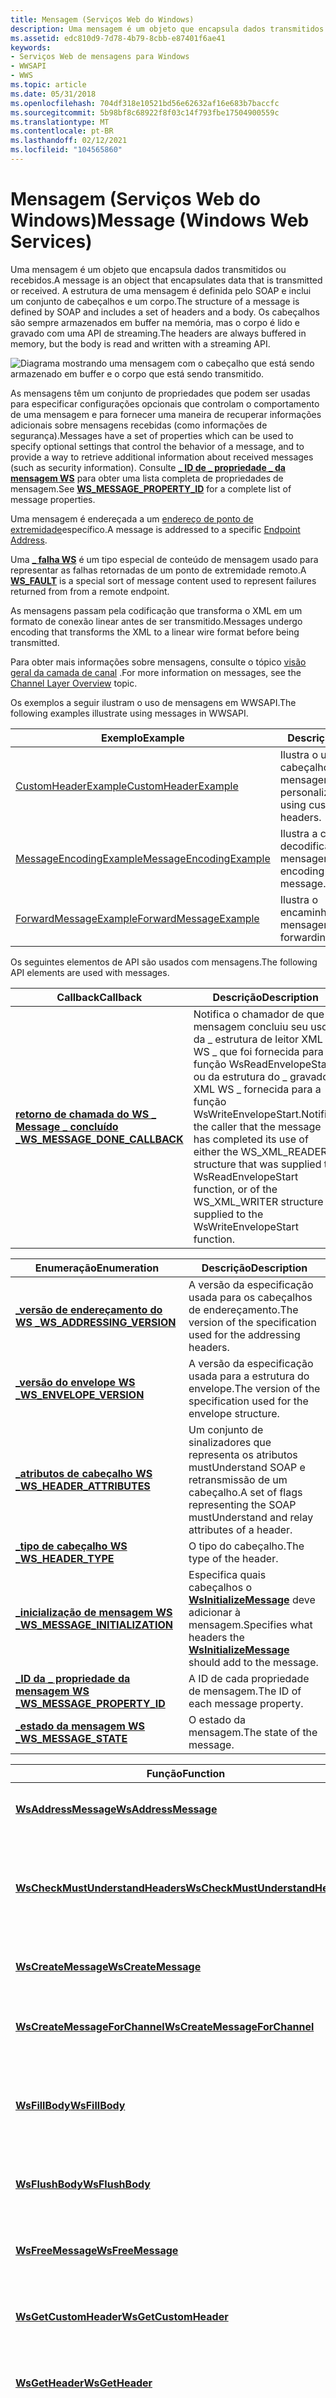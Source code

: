 ```yaml
---
title: Mensagem (Serviços Web do Windows)
description: Uma mensagem é um objeto que encapsula dados transmitidos ou recebidos.
ms.assetid: edc810d9-7d78-4b79-8cbb-e87401f6ae41
keywords:
- Serviços Web de mensagens para Windows
- WWSAPI
- WWS
ms.topic: article
ms.date: 05/31/2018
ms.openlocfilehash: 704df318e10521bd56e62632af16e683b7baccfc
ms.sourcegitcommit: 5b98bf8c68922f8f03c14f793fbe17504900559c
ms.translationtype: MT
ms.contentlocale: pt-BR
ms.lasthandoff: 02/12/2021
ms.locfileid: "104565860"
---
```

# <a name="message-windows-web-services"></a><span data-ttu-id="3079b-106">Mensagem (Serviços Web do Windows)</span><span class="sxs-lookup"><span data-stu-id="3079b-106">Message (Windows Web Services)</span></span>

<span data-ttu-id="3079b-107">Uma mensagem é um objeto que encapsula dados transmitidos ou recebidos.</span><span class="sxs-lookup"><span data-stu-id="3079b-107">A message is an object that encapsulates data that is transmitted or received.</span></span> <span data-ttu-id="3079b-108">A estrutura de uma mensagem é definida pelo SOAP e inclui um conjunto de cabeçalhos e um corpo.</span><span class="sxs-lookup"><span data-stu-id="3079b-108">The structure of a message is defined by SOAP and includes a set of headers and a body.</span></span> <span data-ttu-id="3079b-109">Os cabeçalhos são sempre armazenados em buffer na memória, mas o corpo é lido e gravado com uma API de streaming.</span><span class="sxs-lookup"><span data-stu-id="3079b-109">The headers are always buffered in memory, but the body is read and written with a streaming API.</span></span>

![Diagrama mostrando uma mensagem com o cabeçalho que está sendo armazenado em buffer e o corpo que está sendo transmitido.](images/messageenvelope.png)


<span data-ttu-id="3079b-111">As mensagens têm um conjunto de propriedades que podem ser usadas para especificar configurações opcionais que controlam o comportamento de uma mensagem e para fornecer uma maneira de recuperar informações adicionais sobre mensagens recebidas (como informações de segurança).</span><span class="sxs-lookup"><span data-stu-id="3079b-111">Messages have a set of properties which can be used to specify optional settings that control the behavior of a message, and to provide a way to retrieve additional information about received messages (such as security information).</span></span> <span data-ttu-id="3079b-112">Consulte [**\_ ID de \_ propriedade \_ da mensagem WS**](/windows/desktop/api/WebServices/ne-webservices-ws_message_property_id) para obter uma lista completa de propriedades de mensagem.</span><span class="sxs-lookup"><span data-stu-id="3079b-112">See [**WS\_MESSAGE\_PROPERTY\_ID**](/windows/desktop/api/WebServices/ne-webservices-ws_message_property_id) for a complete list of message properties.</span></span>

<span data-ttu-id="3079b-113">Uma mensagem é endereçada a um [endereço de ponto de extremidade](endpoint-address.md)específico.</span><span class="sxs-lookup"><span data-stu-id="3079b-113">A message is addressed to a specific [Endpoint Address](endpoint-address.md).</span></span>

<span data-ttu-id="3079b-114">Uma [**\_ falha WS**](/windows/desktop/api/WebServices/ns-webservices-ws_fault) é um tipo especial de conteúdo de mensagem usado para representar as falhas retornadas de um ponto de extremidade remoto.</span><span class="sxs-lookup"><span data-stu-id="3079b-114">A [**WS\_FAULT**](/windows/desktop/api/WebServices/ns-webservices-ws_fault) is a special sort of message content used to represent failures returned from from a remote endpoint.</span></span>

<span data-ttu-id="3079b-115">As mensagens passam pela codificação que transforma o XML em um formato de conexão linear antes de ser transmitido.</span><span class="sxs-lookup"><span data-stu-id="3079b-115">Messages undergo encoding that transforms the XML to a linear wire format before being transmitted.</span></span>

<span data-ttu-id="3079b-116">Para obter mais informações sobre mensagens, consulte o tópico [visão geral da camada de canal](channel-layer-overview.md) .</span><span class="sxs-lookup"><span data-stu-id="3079b-116">For more information on messages, see the [Channel Layer Overview](channel-layer-overview.md) topic.</span></span>

<span data-ttu-id="3079b-117">Os exemplos a seguir ilustram o uso de mensagens em WWSAPI.</span><span class="sxs-lookup"><span data-stu-id="3079b-117">The following examples illustrate using messages in WWSAPI.</span></span>

| <span data-ttu-id="3079b-118">Exemplo</span><span class="sxs-lookup"><span data-stu-id="3079b-118">Example</span></span>                                              | <span data-ttu-id="3079b-119">Descrição</span><span class="sxs-lookup"><span data-stu-id="3079b-119">Description</span></span>                                  |
|------------------------------------------------------|----------------------------------------------|
| [<span data-ttu-id="3079b-120">CustomHeaderExample</span><span class="sxs-lookup"><span data-stu-id="3079b-120">CustomHeaderExample</span></span>](customheaderexample.md)       | <span data-ttu-id="3079b-121">Ilustra o uso de cabeçalhos de mensagem personalizados.</span><span class="sxs-lookup"><span data-stu-id="3079b-121">Illustrates using custom message headers.</span></span>    |
| [<span data-ttu-id="3079b-122">MessageEncodingExample</span><span class="sxs-lookup"><span data-stu-id="3079b-122">MessageEncodingExample</span></span>](messageencodingexample.md) | <span data-ttu-id="3079b-123">Ilustra a codificação e a decodificação de uma mensagem.</span><span class="sxs-lookup"><span data-stu-id="3079b-123">Illustrates encoding and decoding a message.</span></span> |
| [<span data-ttu-id="3079b-124">ForwardMessageExample</span><span class="sxs-lookup"><span data-stu-id="3079b-124">ForwardMessageExample</span></span>](forwardmessageexample.md)   | <span data-ttu-id="3079b-125">Ilustra o encaminhamento de uma mensagem.</span><span class="sxs-lookup"><span data-stu-id="3079b-125">Illustrates forwarding a message.</span></span>            |



 

<span data-ttu-id="3079b-126">Os seguintes elementos de API são usados com mensagens.</span><span class="sxs-lookup"><span data-stu-id="3079b-126">The following API elements are used with messages.</span></span>

| <span data-ttu-id="3079b-127">Callback</span><span class="sxs-lookup"><span data-stu-id="3079b-127">Callback</span></span>                                                        | <span data-ttu-id="3079b-128">Descrição</span><span class="sxs-lookup"><span data-stu-id="3079b-128">Description</span></span>                                                                                                                                                                                                                              |
|-----------------------------------------------------------------|------------------------------------------------------------------------------------------------------------------------------------------------------------------------------------------------------------------------------------------|
| [<span data-ttu-id="3079b-129">**retorno de chamada do WS \_ Message \_ concluído \_**</span><span class="sxs-lookup"><span data-stu-id="3079b-129">**WS\_MESSAGE\_DONE\_CALLBACK**</span></span>](/windows/desktop/api/WebServices/nc-webservices-ws_message_done_callback) | <span data-ttu-id="3079b-130">Notifica o chamador de que a mensagem concluiu seu uso da \_ estrutura de leitor XML do WS \_ que foi fornecida para a função WsReadEnvelopeStart ou da estrutura do \_ gravador XML WS \_ fornecida para a função WsWriteEnvelopeStart.</span><span class="sxs-lookup"><span data-stu-id="3079b-130">Notifies the caller that the message has completed its use of either the WS\_XML\_READER structure that was supplied to WsReadEnvelopeStart function, or of the WS\_XML\_WRITER structure supplied to the WsWriteEnvelopeStart function.</span></span> |



 



| <span data-ttu-id="3079b-131">Enumeração</span><span class="sxs-lookup"><span data-stu-id="3079b-131">Enumeration</span></span>                                                      | <span data-ttu-id="3079b-132">Descrição</span><span class="sxs-lookup"><span data-stu-id="3079b-132">Description</span></span>                                                                                              |
|------------------------------------------------------------------|----------------------------------------------------------------------------------------------------------|
| [<span data-ttu-id="3079b-133">**\_versão de endereçamento do WS \_**</span><span class="sxs-lookup"><span data-stu-id="3079b-133">**WS\_ADDRESSING\_VERSION**</span></span>](/windows/desktop/api/WebServices/ne-webservices-ws_addressing_version)         | <span data-ttu-id="3079b-134">A versão da especificação usada para os cabeçalhos de endereçamento.</span><span class="sxs-lookup"><span data-stu-id="3079b-134">The version of the specification used for the addressing headers.</span></span>                                        |
| [<span data-ttu-id="3079b-135">**\_versão do envelope WS \_**</span><span class="sxs-lookup"><span data-stu-id="3079b-135">**WS\_ENVELOPE\_VERSION**</span></span>](/windows/desktop/api/WebServices/ne-webservices-ws_envelope_version)             | <span data-ttu-id="3079b-136">A versão da especificação usada para a estrutura do envelope.</span><span class="sxs-lookup"><span data-stu-id="3079b-136">The version of the specification used for the envelope structure.</span></span>                                        |
| [<span data-ttu-id="3079b-137">**\_atributos de cabeçalho WS \_**</span><span class="sxs-lookup"><span data-stu-id="3079b-137">**WS\_HEADER\_ATTRIBUTES**</span></span>](/windows/win32/api/webservices/ne-webservices-ws_xml_text_type)           | <span data-ttu-id="3079b-138">Um conjunto de sinalizadores que representa os atributos mustUnderstand SOAP e retransmissão de um cabeçalho.</span><span class="sxs-lookup"><span data-stu-id="3079b-138">A set of flags representing the SOAP mustUnderstand and relay attributes of a header.</span></span>                    |
| [<span data-ttu-id="3079b-139">**\_tipo de cabeçalho WS \_**</span><span class="sxs-lookup"><span data-stu-id="3079b-139">**WS\_HEADER\_TYPE**</span></span>](/windows/desktop/api/WebServices/ne-webservices-ws_header_type)                       | <span data-ttu-id="3079b-140">O tipo do cabeçalho.</span><span class="sxs-lookup"><span data-stu-id="3079b-140">The type of the header.</span></span>                                                                                  |
| [<span data-ttu-id="3079b-141">**\_inicialização de mensagem WS \_**</span><span class="sxs-lookup"><span data-stu-id="3079b-141">**WS\_MESSAGE\_INITIALIZATION**</span></span>](/windows/desktop/api/WebServices/ne-webservices-ws_message_initialization) | <span data-ttu-id="3079b-142">Especifica quais cabeçalhos o [**WsInitializeMessage**](/windows/desktop/api/WebServices/nf-webservices-wsinitializemessage) deve adicionar à mensagem.</span><span class="sxs-lookup"><span data-stu-id="3079b-142">Specifies what headers the [**WsInitializeMessage**](/windows/desktop/api/WebServices/nf-webservices-wsinitializemessage) should add to the message.</span></span> |
| [<span data-ttu-id="3079b-143">**\_ID da \_ propriedade da mensagem WS \_**</span><span class="sxs-lookup"><span data-stu-id="3079b-143">**WS\_MESSAGE\_PROPERTY\_ID**</span></span>](/windows/desktop/api/WebServices/ne-webservices-ws_message_property_id)      | <span data-ttu-id="3079b-144">A ID de cada propriedade de mensagem.</span><span class="sxs-lookup"><span data-stu-id="3079b-144">The ID of each message property.</span></span>                                                                         |
| [<span data-ttu-id="3079b-145">**\_estado da mensagem WS \_**</span><span class="sxs-lookup"><span data-stu-id="3079b-145">**WS\_MESSAGE\_STATE**</span></span>](/windows/desktop/api/WebServices/ne-webservices-ws_message_state)                   | <span data-ttu-id="3079b-146">O estado da mensagem.</span><span class="sxs-lookup"><span data-stu-id="3079b-146">The state of the message.</span></span>                                                                                |



 



| <span data-ttu-id="3079b-147">Função</span><span class="sxs-lookup"><span data-stu-id="3079b-147">Function</span></span>                                                             | <span data-ttu-id="3079b-148">Descrição</span><span class="sxs-lookup"><span data-stu-id="3079b-148">Description</span></span>                                                                                                                                            |
|----------------------------------------------------------------------|--------------------------------------------------------------------------------------------------------------------------------------------------------|
| [<span data-ttu-id="3079b-149">**WsAddressMessage**</span><span class="sxs-lookup"><span data-stu-id="3079b-149">**WsAddressMessage**</span></span>](/windows/desktop/api/WebServices/nf-webservices-wsaddressmessage)                         | <span data-ttu-id="3079b-150">Atribui um endereço de destino a uma mensagem.</span><span class="sxs-lookup"><span data-stu-id="3079b-150">Assigns a destination address to a message.</span></span>                                                                                                            |
| [<span data-ttu-id="3079b-151">**WsCheckMustUnderstandHeaders**</span><span class="sxs-lookup"><span data-stu-id="3079b-151">**WsCheckMustUnderstandHeaders**</span></span>](/windows/desktop/api/WebServices/nf-webservices-wscheckmustunderstandheaders) | <span data-ttu-id="3079b-152">Verifica se os cabeçalhos especificados foram adequadamente compreendidos pelo destinatário.</span><span class="sxs-lookup"><span data-stu-id="3079b-152">Verifies that specified headers were appropriately understood by the receiver.</span></span>                                                                         |
| [<span data-ttu-id="3079b-153">**WsCreateMessage**</span><span class="sxs-lookup"><span data-stu-id="3079b-153">**WsCreateMessage**</span></span>](/windows/desktop/api/WebServices/nf-webservices-wscreatemessage)                           | <span data-ttu-id="3079b-154">Cria uma instância de um objeto de [ \_ mensagem do WS](ws-message.md) .</span><span class="sxs-lookup"><span data-stu-id="3079b-154">Creates an instance of a [WS\_MESSAGE](ws-message.md) object.</span></span>                                                                                         |
| [<span data-ttu-id="3079b-155">**WsCreateMessageForChannel**</span><span class="sxs-lookup"><span data-stu-id="3079b-155">**WsCreateMessageForChannel**</span></span>](/windows/desktop/api/WebServices/nf-webservices-wscreatemessageforchannel)       | <span data-ttu-id="3079b-156">Cria uma mensagem que é apropriada para uso com um canal específico.</span><span class="sxs-lookup"><span data-stu-id="3079b-156">Creates a message that is appropriate for use with a specific channel.</span></span>                                                                                 |
| [<span data-ttu-id="3079b-157">**WsFillBody**</span><span class="sxs-lookup"><span data-stu-id="3079b-157">**WsFillBody**</span></span>](/windows/desktop/api/WebServices/nf-webservices-wsfillbody)                                     | <span data-ttu-id="3079b-158">Garante que haja um número suficiente de bytes disponíveis em uma mensagem para leitura.</span><span class="sxs-lookup"><span data-stu-id="3079b-158">Ensures that there are a sufficient number of bytes available in a message for reading.</span></span>                                                                |
| [<span data-ttu-id="3079b-159">**WsFlushBody**</span><span class="sxs-lookup"><span data-stu-id="3079b-159">**WsFlushBody**</span></span>](/windows/desktop/api/WebServices/nf-webservices-wsflushbody)                                   | <span data-ttu-id="3079b-160">Libera todos os dados de corpo de mensagem acumulados que foram gravados.</span><span class="sxs-lookup"><span data-stu-id="3079b-160">Flushes all accumulated message body data that has been written.</span></span>                                                                                       |
| [<span data-ttu-id="3079b-161">**WsFreeMessage**</span><span class="sxs-lookup"><span data-stu-id="3079b-161">**WsFreeMessage**</span></span>](/windows/desktop/api/WebServices/nf-webservices-wsfreemessage)                               | <span data-ttu-id="3079b-162">Libera o recurso de memória associado a uma mensagem.</span><span class="sxs-lookup"><span data-stu-id="3079b-162">Releases the memory resource associated with a message.</span></span>                                                                                                |
| [<span data-ttu-id="3079b-163">**WsGetCustomHeader**</span><span class="sxs-lookup"><span data-stu-id="3079b-163">**WsGetCustomHeader**</span></span>](/windows/desktop/api/WebServices/nf-webservices-wsgetcustomheader)                       | <span data-ttu-id="3079b-164">Localiza o cabeçalho definido pelo aplicativo da mensagem e o desserializa.</span><span class="sxs-lookup"><span data-stu-id="3079b-164">Finds the application-defined header of the message and deserializes it.</span></span>                                                                               |
| [<span data-ttu-id="3079b-165">**WsGetHeader**</span><span class="sxs-lookup"><span data-stu-id="3079b-165">**WsGetHeader**</span></span>](/windows/desktop/api/WebServices/nf-webservices-wsgetheader)                                   | <span data-ttu-id="3079b-166">Localiza um cabeçalho padrão específico na mensagem e o desserializa.</span><span class="sxs-lookup"><span data-stu-id="3079b-166">Finds a particular standard header in the message and deserializes it.</span></span>                                                                                 |
| [<span data-ttu-id="3079b-167">**WsGetHeaderAttributes**</span><span class="sxs-lookup"><span data-stu-id="3079b-167">**WsGetHeaderAttributes**</span></span>](/windows/desktop/api/WebServices/nf-webservices-wsgetheaderattributes)               | <span data-ttu-id="3079b-168">Popula um parâmetro ULONG com os [**atributos de \_ cabeçalho \_ WS**](/windows/win32/api/webservices/ne-webservices-ws_xml_text_type) do elemento Header no qual o leitor está posicionado.</span><span class="sxs-lookup"><span data-stu-id="3079b-168">Populates a ULONG parameter with the [**WS\_HEADER\_ATTRIBUTES**](/windows/win32/api/webservices/ne-webservices-ws_xml_text_type) from the header element on which the reader is positioned.</span></span> |
| [<span data-ttu-id="3079b-169">**WsGetMessageProperty**</span><span class="sxs-lookup"><span data-stu-id="3079b-169">**WsGetMessageProperty**</span></span>](/windows/desktop/api/WebServices/nf-webservices-wsgetmessageproperty)                 | <span data-ttu-id="3079b-170">Recupera uma propriedade de objeto de mensagem especificada.</span><span class="sxs-lookup"><span data-stu-id="3079b-170">Retrieves a specified Message object property.</span></span>                                                                                                         |
| [<span data-ttu-id="3079b-171">**WsInitializeMessage**</span><span class="sxs-lookup"><span data-stu-id="3079b-171">**WsInitializeMessage**</span></span>](/windows/desktop/api/WebServices/nf-webservices-wsinitializemessage)                   | <span data-ttu-id="3079b-172">Inicializa os cabeçalhos da mensagem em preparação para o processamento.</span><span class="sxs-lookup"><span data-stu-id="3079b-172">Initializes the headers for the message in preparation for processing.</span></span>                                                                                 |
| [<span data-ttu-id="3079b-173">**WsMarkHeaderAsUnderstood**</span><span class="sxs-lookup"><span data-stu-id="3079b-173">**WsMarkHeaderAsUnderstood**</span></span>](/windows/desktop/api/WebServices/nf-webservices-wsmarkheaderasunderstood)         | <span data-ttu-id="3079b-174">Marca um cabeçalho como compreendido pelo aplicativo.</span><span class="sxs-lookup"><span data-stu-id="3079b-174">Marks a header as understood by the application.</span></span>                                                                                                       |
| [<span data-ttu-id="3079b-175">**WsReadBody**</span><span class="sxs-lookup"><span data-stu-id="3079b-175">**WsReadBody**</span></span>](/windows/desktop/api/WebServices/nf-webservices-wsreadbody)                                     | <span data-ttu-id="3079b-176">Desserializa um valor do leitor XML da mensagem.</span><span class="sxs-lookup"><span data-stu-id="3079b-176">Deserializes a value from the XML Reader of the message.</span></span>                                                                                               |
| [<span data-ttu-id="3079b-177">**WsReadEnvelopeEnd**</span><span class="sxs-lookup"><span data-stu-id="3079b-177">**WsReadEnvelopeEnd**</span></span>](/windows/desktop/api/WebServices/nf-webservices-wsreadenvelopeend)                       | <span data-ttu-id="3079b-178">Lê os elementos de fechamento de uma mensagem.</span><span class="sxs-lookup"><span data-stu-id="3079b-178">Reads the closing elements of a message.</span></span>                                                                                                               |
| [<span data-ttu-id="3079b-179">**WsReadEnvelopeStart**</span><span class="sxs-lookup"><span data-stu-id="3079b-179">**WsReadEnvelopeStart**</span></span>](/windows/desktop/api/WebServices/nf-webservices-wsreadenvelopestart)                   | <span data-ttu-id="3079b-180">Lê os cabeçalhos da mensagem e se prepara para ler os elementos do corpo.</span><span class="sxs-lookup"><span data-stu-id="3079b-180">Reads the headers of the message and prepares to read the body elements.</span></span>                                                                               |
| [<span data-ttu-id="3079b-181">**WsRemoveCustomHeader**</span><span class="sxs-lookup"><span data-stu-id="3079b-181">**WsRemoveCustomHeader**</span></span>](/windows/desktop/api/WebServices/nf-webservices-wsremovecustomheader)                 | <span data-ttu-id="3079b-182">Remove um cabeçalho personalizado da mensagem.</span><span class="sxs-lookup"><span data-stu-id="3079b-182">Removes a custom header from the message.</span></span>                                                                                                              |
| [<span data-ttu-id="3079b-183">**WsRemoveHeader**</span><span class="sxs-lookup"><span data-stu-id="3079b-183">**WsRemoveHeader**</span></span>](/windows/desktop/api/WebServices/nf-webservices-wsremoveheader)                             | <span data-ttu-id="3079b-184">Remove o objeto [**de \_ \_ tipo de cabeçalho WS**](/windows/desktop/api/WebServices/ne-webservices-ws_header_type) padrão de uma mensagem.</span><span class="sxs-lookup"><span data-stu-id="3079b-184">Removes the standard [**WS\_HEADER\_TYPE**](/windows/desktop/api/WebServices/ne-webservices-ws_header_type) object from a message.</span></span>                                                                 |
| [<span data-ttu-id="3079b-185">**WsResetMessage**</span><span class="sxs-lookup"><span data-stu-id="3079b-185">**WsResetMessage**</span></span>](/windows/desktop/api/WebServices/nf-webservices-wsresetmessage)                             | <span data-ttu-id="3079b-186">Define o estado da mensagem de volta para o **\_ estado da mensagem WS \_ \_ vazio**.</span><span class="sxs-lookup"><span data-stu-id="3079b-186">Sets the Message state back to **WS\_MESSAGE\_STATE\_EMPTY**.</span></span>                                                                                          |
| [<span data-ttu-id="3079b-187">**WsSetHeader**</span><span class="sxs-lookup"><span data-stu-id="3079b-187">**WsSetHeader**</span></span>](/windows/desktop/api/WebServices/nf-webservices-wssetheader)                                   | <span data-ttu-id="3079b-188">Adiciona ou substitui o cabeçalho padrão especificado na mensagem.</span><span class="sxs-lookup"><span data-stu-id="3079b-188">Adds or replaces the specified standard header in the message.</span></span>                                                                                         |
| [<span data-ttu-id="3079b-189">**WsWriteBody**</span><span class="sxs-lookup"><span data-stu-id="3079b-189">**WsWriteBody**</span></span>](/windows/desktop/api/WebServices/nf-webservices-wswritebody)                                   | <span data-ttu-id="3079b-190">Grava um valor no corpo de uma mensagem.</span><span class="sxs-lookup"><span data-stu-id="3079b-190">Writes a value in the body of a message.</span></span>                                                                                                               |
| [<span data-ttu-id="3079b-191">**WsWriteEnvelopeEnd**</span><span class="sxs-lookup"><span data-stu-id="3079b-191">**WsWriteEnvelopeEnd**</span></span>](/windows/desktop/api/WebServices/nf-webservices-wswriteenvelopeend)                     | <span data-ttu-id="3079b-192">Grava os elementos de fechamento de uma mensagem.</span><span class="sxs-lookup"><span data-stu-id="3079b-192">Writes the closing elements of a message.</span></span>                                                                                                              |
| [<span data-ttu-id="3079b-193">**WsWriteEnvelopeStart**</span><span class="sxs-lookup"><span data-stu-id="3079b-193">**WsWriteEnvelopeStart**</span></span>](/windows/desktop/api/WebServices/nf-webservices-wswriteenvelopestart)                 | <span data-ttu-id="3079b-194">Grava o início da mensagem, incluindo o conjunto atual de cabeçalhos da mensagem e se prepara para gravar os elementos do corpo.</span><span class="sxs-lookup"><span data-stu-id="3079b-194">Writes the start of the message including the current set of headers of the message and prepares to write the body elements.</span></span>                           |



 



| <span data-ttu-id="3079b-195">Handle</span><span class="sxs-lookup"><span data-stu-id="3079b-195">Handle</span></span>                        | <span data-ttu-id="3079b-196">Descrição</span><span class="sxs-lookup"><span data-stu-id="3079b-196">Description</span></span>                                         |
|-------------------------------|-----------------------------------------------------|
| [<span data-ttu-id="3079b-197">\_mensagem WS</span><span class="sxs-lookup"><span data-stu-id="3079b-197">WS\_MESSAGE</span></span>](ws-message.md) | <span data-ttu-id="3079b-198">O tipo opaco usado para fazer referência a um objeto de mensagem.</span><span class="sxs-lookup"><span data-stu-id="3079b-198">The opaque type used to reference a message object.</span></span> |



 



| <span data-ttu-id="3079b-199">Estrutura</span><span class="sxs-lookup"><span data-stu-id="3079b-199">Structure</span></span>                                                | <span data-ttu-id="3079b-200">Descrição</span><span class="sxs-lookup"><span data-stu-id="3079b-200">Description</span></span>                                                                          |
|----------------------------------------------------------|--------------------------------------------------------------------------------------|
| [<span data-ttu-id="3079b-201">**WS- \_ falha**</span><span class="sxs-lookup"><span data-stu-id="3079b-201">**WS\_FAULT**</span></span>](/windows/desktop/api/WebServices/ns-webservices-ws_fault)                            | <span data-ttu-id="3079b-202">Um valor de falha no corpo de uma mensagem que indica uma falha de processamento.</span><span class="sxs-lookup"><span data-stu-id="3079b-202">A fault value carried in the body of a message which indicates a processing failure.</span></span> |
| [<span data-ttu-id="3079b-203">**\_código de falha WS \_**</span><span class="sxs-lookup"><span data-stu-id="3079b-203">**WS\_FAULT\_CODE**</span></span>](/windows/desktop/api/WebServices/ns-webservices-ws_fault_code)                 | <span data-ttu-id="3079b-204">Representa um código de falha.</span><span class="sxs-lookup"><span data-stu-id="3079b-204">Represents a fault code.</span></span>                                                             |
| [<span data-ttu-id="3079b-205">**\_motivo da falha do WS \_**</span><span class="sxs-lookup"><span data-stu-id="3079b-205">**WS\_FAULT\_REASON**</span></span>](/windows/desktop/api/WebServices/ns-webservices-ws_fault_reason)             | <span data-ttu-id="3079b-206">Contém uma explicação da falha.</span><span class="sxs-lookup"><span data-stu-id="3079b-206">Contains an explanation of the fault.</span></span>                                                |
| [<span data-ttu-id="3079b-207">**\_Propriedades da mensagem WS \_**</span><span class="sxs-lookup"><span data-stu-id="3079b-207">**WS\_MESSAGE\_PROPERTIES**</span></span>](/windows/desktop/api/WebServices/ns-webservices-ws_message_properties) | <span data-ttu-id="3079b-208">Especifica um conjunto de estruturas de [**\_ \_ propriedade de mensagem WS**](/windows/desktop/api/WebServices/ns-webservices-ws_message_property) .</span><span class="sxs-lookup"><span data-stu-id="3079b-208">Specifies a set of [**WS\_MESSAGE\_PROPERTY**](/windows/desktop/api/WebServices/ns-webservices-ws_message_property) structures.</span></span>  |
| [<span data-ttu-id="3079b-209">**\_propriedade de mensagem WS \_**</span><span class="sxs-lookup"><span data-stu-id="3079b-209">**WS\_MESSAGE\_PROPERTY**</span></span>](/windows/desktop/api/WebServices/ns-webservices-ws_message_property)     | <span data-ttu-id="3079b-210">Especifica uma configuração específica da mensagem.</span><span class="sxs-lookup"><span data-stu-id="3079b-210">Specifies a message specific setting.</span></span>                                                |



 

 

 




